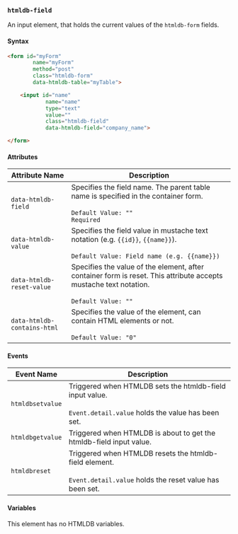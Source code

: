 ### `htmldb-field`

An input element, that holds the current values of the `htmldb-form` fields.

#### Syntax

```html
<form id="myForm"
        name="myForm"
        method="post"
        class="htmldb-form"
        data-htmldb-table="myTable">

    <input id="name"
            name="name"
            type="text"
            value=""
            class="htmldb-field"
            data-htmldb-field="company_name">

</form>
```

#### Attributes

| Attribute Name             | Description                               |
| -------------------------- | ----------------------------------------- |
| `data-htmldb-field` | Specifies the field name. The parent table name is specified in the container form.<br><br>`Default Value: ""`<br>`Required` |
| `data-htmldb-value` | Specifies the field value in mustache text notation (e.g. `{{id}}`, `{{name}}`).<br><br>`Default Value: Field name (e.g. {{name}})` |
| `data-htmldb-reset-value` | Specifies the value of the element, after container form is reset. This attribute accepts mustache text notation.<br><br>`Default Value: ""` |
| `data-htmldb-contains-html` | Specifies the value of the element, can contain HTML elements or not.<br><br>`Default Value: "0"` |

#### Events

| Event Name | Description  |
| ---- | ---- |
| `htmldbsetvalue` | Triggered when HTMLDB sets the htmldb-field input value.<br><br>`Event.detail.value` holds the value has been set. |
| `htmldbgetvalue` | Triggered when HTMLDB is about to get the htmldb-field input value. |
| `htmldbreset` | Triggered when HTMLDB resets the htmldb-field element.<br><br>`Event.detail.value` holds the reset value has been set.|

#### Variables

This element has no HTMLDB variables.